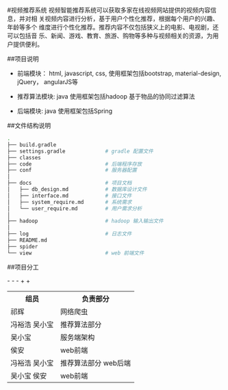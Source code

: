 #视频推荐系统
	视频智能推荐系统可以获取多家在线视频网站提供的视频内容信息，并对相
	关视频内容进行分析，基于用户个性化推荐，根据每个用户的兴趣、年龄等多个
	维度进行个性化推荐。推荐内容不仅包括狭义上的电影、电视剧，还可以包括音
	乐、新闻、游戏、教育、旅游、购物等多种与视频相关的资源，为用户提供便利。

##项目说明

* 前端模块： html, javascript, css, 使用框架包括bootstrap, material-design, jQuery， angularJS等

* 推荐算法模块: java 使用框架包括hadoop 基于物品的协同过滤算法

* 后端模块: java 使用框架包括Spring

##文件结构说明

```bash
.
├── build.gradle
├── settings.gradle             # gradle 配置文件
├── classes
├── code                        # 后端程序存放
├── conf                        # 服务器配置
│   
├── docs                        # 项目文档 
│   ├── db_design.md            # 数据库设计文件
│   ├── interface.md            # 接口文件
│   ├── system_require.md       # 系统需求
│   └── user_require.md         # 用户需求分析
│   
├── hadoop                      # hadoop 输入输出文件
│   
├── log                         # 日志文件
├── README.md
├── spider
└── view                        # web 前端文件
```

##项目分工

 <table>
 <tr><th>组员</th><th>负责部分</th></tr>
 <tr><td>祁辉</td><td>网络爬虫</td></tr>
-<tr><td>冯裕浩 吴小宝</td><td>推荐算法部分</td></tr>
-<tr><td>吴小宝</td><td>服务端架构</td></tr>
-<tr><td>侯安</td><td>web前端</td></tr>
+<tr><td>冯裕浩 吴小宝</td><td>推荐算法部分 web后端</td></tr>
+<tr><td>吴小宝 侯安</td><td>web前端</td></tr>
 </table>
